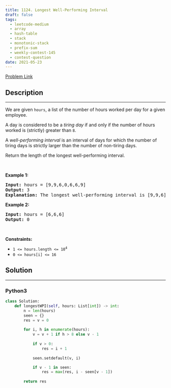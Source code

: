 ```yaml
---
title: 1124. Longest Well-Performing Interval
draft: false
tags: 
  - leetcode-medium
  - array
  - hash-table
  - stack
  - monotonic-stack
  - prefix-sum
  - weekly-contest-145
  - contest-question
date: 2021-05-23
---
```


[Problem Link](https://leetcode.com/problems/longest-well-performing-interval/)

## Description

---
<p>We are given <code>hours</code>, a list of the number of hours worked per day for a given employee.</p>

<p>A day is considered to be a <em>tiring day</em> if and only if the number of hours worked is (strictly) greater than <code>8</code>.</p>

<p>A <em>well-performing interval</em> is an interval of days for which the number of tiring days is strictly larger than the number of non-tiring days.</p>

<p>Return the length of the longest well-performing interval.</p>

<p>&nbsp;</p>
<p><strong class="example">Example 1:</strong></p>

<pre>
<strong>Input:</strong> hours = [9,9,6,0,6,6,9]
<strong>Output:</strong> 3
<strong>Explanation: </strong>The longest well-performing interval is [9,9,6].
</pre>

<p><strong class="example">Example 2:</strong></p>

<pre>
<strong>Input:</strong> hours = [6,6,6]
<strong>Output:</strong> 0
</pre>

<p>&nbsp;</p>
<p><strong>Constraints:</strong></p>

<ul>
	<li><code>1 &lt;= hours.length &lt;= 10<sup>4</sup></code></li>
	<li><code>0 &lt;= hours[i] &lt;= 16</code></li>
</ul>


## Solution

---
### Python3
``` py title='longest-well-performing-interval'
class Solution:
    def longestWPI(self, hours: List[int]) -> int:
        n = len(hours)
        seen = {}
        res = v = 0
        
        for i, h in enumerate(hours):
            v = v + 1 if h > 8 else v - 1
                        
            if v > 0:
                res = i + 1
                
            seen.setdefault(v, i)

            if v - 1 in seen:
                res = max(res, i - seen[v - 1])
        
        return res
```

